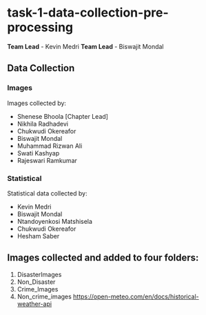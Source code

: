 # task-1-data-collection-pre-processing
**Team Lead** - Kevin Medri
**Team Lead** - Biswajit Mondal
## Data Collection
### Images
Images collected by:
* Shenese Bhoola [Chapter Lead]
* Nikhila Radhadevi
* Chukwudi Okereafor
* Biswajit Mondal
* Muhammad Rizwan Ali
* Swati Kashyap
* Rajeswari Ramkumar  
  
### Statistical
Statistical data collected by:
* Kevin Medri
* Biswajit Mondal
* Ntandoyenkosi Matshisela
* Chukwudi Okereafor
* Hesham Saber

## Images collected and added to four folders:

1. DisasterImages
2. Non_Disaster
3. Crime_Images
4. Non_crime_images
https://open-meteo.com/en/docs/historical-weather-api
